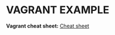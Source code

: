 # VAGRANT EXAMPLE

**Vagrant cheat sheet:** [Cheat sheet](https://gist.github.com/wpscholar/a49594e2e2b918f4d0c4)
